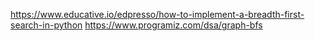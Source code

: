 https://www.educative.io/edpresso/how-to-implement-a-breadth-first-search-in-python
https://www.programiz.com/dsa/graph-bfs
